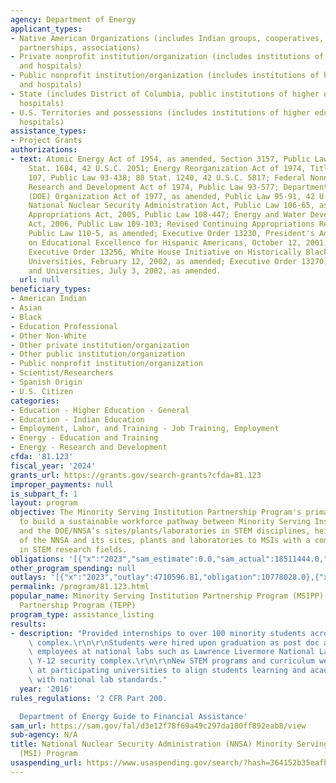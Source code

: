 ```yaml
---
agency: Department of Energy
applicant_types:
- Native American Organizations (includes Indian groups, cooperatives, corporations,
  partnerships, associations)
- Private nonprofit institution/organization (includes institutions of higher education
  and hospitals)
- Public nonprofit institution/organization (includes institutions of higher education
  and hospitals)
- State (includes District of Columbia, public institutions of higher education and
  hospitals)
- U.S. Territories and possessions (includes institutions of higher education and
  hospitals)
assistance_types:
- Project Grants
authorizations:
- text: Atomic Energy Act of 1954, as amended, Section 3157, Public Law 101-189; 103
    Stat. 1684, 42 U.S.C. 2051; Energy Reorganization Act of 1974, Title I, Section
    107, Public Law 93-438; 88 Stat. 1240, 42 U.S.C. 5817; Federal Nonnuclear Energy
    Research and Development Act of 1974, Public Law 93-577; Department of Energy
    (DOE) Organization Act of 1977, as amended, Public Law 95-91, 42 U.S.C. 7101;
    National Nuclear Security Administration Act, Public Law 106-65, as amended; Consolidated
    Appropriations Act, 2005, Public Law 108-447; Energy and Water Development Appropriations
    Act, 2006, Public Law 109-103; Revised Continuing Appropriations Resolution, 2007,
    Public Law 110-5, as amended; Executive Order 13230, President's Advisory Commission
    on Educational Excellence for Hispanic Americans, October 12, 2001, as amended;
    Executive Order 13256, White House Initiative on Historically Black Colleges and
    Universities, February 12, 2002, as amended; Executive Order 13270, Tribal Colleges
    and Universities, July 3, 2002, as amended.
  url: null
beneficiary_types:
- American Indian
- Asian
- Black
- Education Professional
- Other Non-White
- Other private institution/organization
- Other public institution/organization
- Public nonprofit institution/organization
- Scientist/Researchers
- Spanish Origin
- U.S. Citizen
categories:
- Education - Higher Education - General
- Education - Indian Education
- Employment, Labor, and Training - Job Training, Employment
- Energy - Education and Training
- Energy - Research and Development
cfda: '81.123'
fiscal_year: '2024'
grants_url: https://grants.gov/search-grants?cfda=81.123
improper_payments: null
is_subpart_f: 1
layout: program
objective: The Minority Serving Institution Partnership Program's primary focus is
  to build a sustainable workforce pathway between Minority Serving Institutions (MSIs)
  and the DOE/NNSA’s sites/plants/laboratories in STEM disciplines, heightening awareness
  of the NNSA and its sites, plants and laboratories to MSIs with a common interest
  in STEM research fields.
obligations: '[{"x":"2023","sam_estimate":0.0,"sam_actual":18511444.0,"usa_spending_actual":18511443.97},{"x":"2024","sam_estimate":0.0,"sam_actual":20797670.0,"usa_spending_actual":20797670.22},{"x":"2025","sam_estimate":0.0,"sam_actual":23000000.0,"usa_spending_actual":1749098.32}]'
other_program_spending: null
outlays: '[{"x":"2023","outlay":4710596.81,"obligation":10778028.0},{"x":"2024","outlay":987628.44,"obligation":6220629.0},{"x":"2025","outlay":0.0,"obligation":0.0}]'
permalink: /program/81.123.html
popular_name: Minority Serving Institution Partnership Program (MSIPP) & Tribal Education
  Partnership Program (TEPP)
program_type: assistance_listing
results:
- description: "Provided internships to over 100 minority students across the NNSA\
    \ complex.\r\n\r\nStudents were hired upon graduation as post doc and fully time\
    \ employees at national labs such as Lawrence Livermore National Laboratory and\
    \ Y-12 security complex.\r\n\r\nNew STEM programs and curriculum were established\
    \ at participating universities to align students learning and academic experience\
    \ with national lab standards."
  year: '2016'
rules_regulations: '2 CFR Part 200.

  Department of Energy Guide to Financial Assistance'
sam_url: https://sam.gov/fal/d3e12f78f69a49c297da180ff892eab8/view
sub-agency: N/A
title: National Nuclear Security Administration (NNSA) Minority Serving Institutions
  (MSI) Program
usaspending_url: https://www.usaspending.gov/search/?hash=364152b35eafbdc1fab8eb8b9fd02018
---
```

